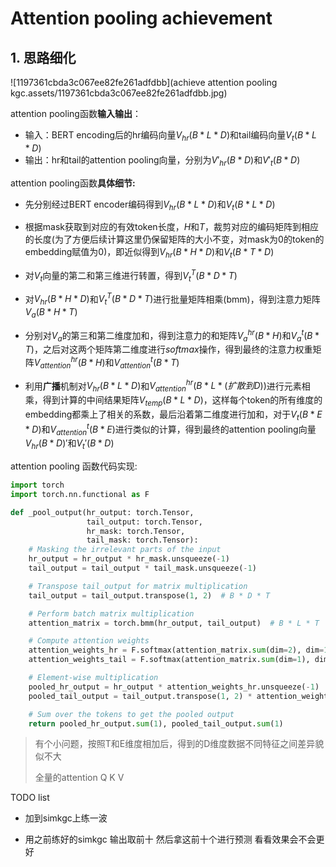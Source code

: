 # Attention pooling achievement

## 1. 思路细化

![1197361cbda3c067ee82fe261adfdbb](achieve attention pooling kgc.assets/1197361cbda3c067ee82fe261adfdbb.jpg)

attention pooling函数**输入输出**：

- 输入：BERT encoding后的hr编码向量$V_{hr}(B * L * D)$和tail编码向量$V_t(B * L *D)$
- 输出：hr和tail的attention pooling向量，分别为$V'_{hr}(B * D)$和$V'_t(B * D)$

attention pooling函数**具体细节:**

- 先分别经过BERT encoder编码得到$V_{hr}(B * L* D)$和$V_t(B * L * D)$

- 根据mask获取到对应的有效token长度，$H$和$T$，裁剪对应的编码矩阵到相应的长度(为了方便后续计算这里仍保留矩阵的大小不变，对mask为0的token的embedding赋值为0)，即近似得到$V_{hr}(B * H * D)$和$V_t(B * T * D)$
- 对$V_t$向量的第二和第三维进行转置，得到$V_t^T(B * D * T)$
- 对$V_{hr}(B * H *D)$和$V_t^T(B * D * T)$进行批量矩阵相乘(bmm)，得到注意力矩阵$V_{a}(B * H * T)$
- 分别对$V_a$的第三和第二维度加和，得到注意力的和矩阵$V_a^{hr}(B * H)$和$V_a^t(B * T)$，之后对这两个矩阵第二维度进行$softmax$操作，得到最终的注意力权重矩阵$V_{attention}^{hr}(B * H)$和$V_{attention}^t(B * T)$
- 利用**广播**机制对$V_{hr}(B * L * D)$和$V_{attention}^{hr}(B * L * (扩散到D))$进行元素相乘，得到计算的中间结果矩阵$V_{temp}(B * L *D)$，这样每个token的所有维度的embedding都乘上了相关的系数，最后沿着第二维度进行加和，对于$V_t(B * E * D)$和$V_{attention}^t(B * E)$进行类似的计算，得到最终的attention pooling向量$V_{hr}(B * D)'$和$V_t'(B * D)$

attention pooling 函数代码实现:

```python
import torch
import torch.nn.functional as F

def _pool_output(hr_output: torch.Tensor,
                 tail_output: torch.Tensor,
                 hr_mask: torch.Tensor,
                 tail_mask: torch.Tensor):
    # Masking the irrelevant parts of the input
    hr_output = hr_output * hr_mask.unsqueeze(-1)
    tail_output = tail_output * tail_mask.unsqueeze(-1)

    # Transpose tail_output for matrix multiplication
    tail_output = tail_output.transpose(1, 2)  # B * D * T

    # Perform batch matrix multiplication
    attention_matrix = torch.bmm(hr_output, tail_output)  # B * L * T

    # Compute attention weights
    attention_weights_hr = F.softmax(attention_matrix.sum(dim=2), dim=1)  # (B * L) Sum over T, softmax over L 
    attention_weights_tail = F.softmax(attention_matrix.sum(dim=1), dim=1)  # (B * T) Sum over L, softmax over T

    # Element-wise multiplication
    pooled_hr_output = hr_output * attention_weights_hr.unsqueeze(-1)
    pooled_tail_output = tail_output.transpose(1, 2) * attention_weights_tail.unsqueeze(-1)

    # Sum over the tokens to get the pooled output
    return pooled_hr_output.sum(1), pooled_tail_output.sum(1)

```



> 有个小问题，按照T和E维度相加后，得到的D维度数据不同特征之间差异貌似不大
>
> 全量的attention Q K V



TODO list

- 加到simkgc上练一波

- 用之前练好的simkgc 输出取前十 然后拿这前十个进行预测 看看效果会不会更好
